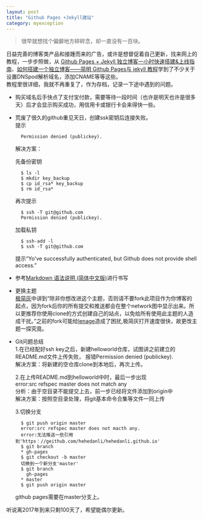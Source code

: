 ```yaml
---
layout: post
title: "Github Pages +Jekyll建站"
category: myexception
---
```


> 很早就想找个偏僻地方碎碎念，却一直没有一百块。  

日益完善的博客类产品和接踵而来的广告，或许是想督促着自己更新，找来网上的教程，一步步照做，从
[Github Pages + Jekyll 独立博客一小时快速搭建&上线指南](http://playingfingers.com/2016/03/26/build-a-blog/)、[如何搭建一个独立博客——简明 Github Pages与 jekyll 教程](http://cnfeat.com/blog/2014/05/10/how-to-build-a-blog/)学到了不少关于设置DNSpod解析域名，添加CNAME等等这些。  
教程里很详细，我就不再重复了，作为存档，记录一下途中遇到的问题。  
  
+ 购买域名后手快点了支付宝付款，需要等待一段时间（也许是明天也许是很多天）后才会显示购买成功，用信用卡或银行卡会来得快一些。  
+ 荒废了很久的github重见天日，创建ssk密钥后连接失败。  
	提示  

		Permission denied (publickey).

	解决方案：  
	
	先备份密钥

		$ ls -l
		$ mkdir key_backup 
		$ cp id_rsa* key_backup 
		$ rm id_rsa*

	再次提示  

		$ ssh -T git@github.com
		Permission denied (publickey).

	加载私钥  

		$ ssh-add -l
		$ ssh -T git@github.com

	提示“Yo've successfully authenticated, but Github does not provide shell access.”  

+ 参考[Markdown 语法说明 (简体中文版)](http://www.appinn.com/markdown/#p)进行书写  
  
+ 更换主题  
[极简灰](https://github.com/mytharcher/SimpleGray)中讲到“除非你想改进这个主题，否则请不要fork此项目作为你博客的起点，因为fork后你的所有提交和推送都会在整个network图中显示出来。所以更推荐你使用clone的方式创建自己的站点，以免给所有使用此主题的人造成干扰。”之前的fork可能给[lenage](http://blog.lenage.com)造成了困扰,极简灰打开速度很快，故更改主题一探究竟。  

+ Git问题总结  
	1.在已经配好ssh key之后，新建helloworld仓库，试图讲之前建立的README.md文件上传失败，
  报错Permission denied (publickey).  
  解决方案：将新建的空仓库clone到本地后，再次上传。  
 
	2.在上传README.md到helloworld中时，最后一步出现  
  error:src refspec master does not match any  
  分析：由于空目录不能提交上去，前一步已经将文件添加到origin中   
  解决方案：按照空目录处理，将git基本命令合集等文件一同上传  

	3.切换分支  

		$ git push origin master
		error:src refspec master does not macth any.
		error:无法推送一些引用到'https：//geithub.com/hehedanli/hehedanli.github.io'
		$ git branch
		* gh-pages
		$ git checkout -b master
		切换到一个新分支'master'
		$ git branch
		  gh-pages
		* master
		$ git push origin master

	github pages需要在master分支上。  

听说离2017年到来只剩100天了，希望能偶尔更新。  


